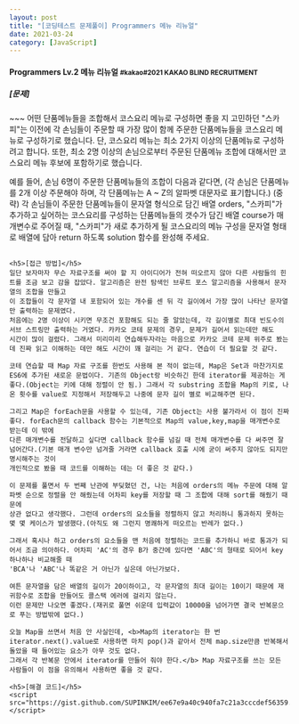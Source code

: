 ```yaml
---
layout: post
title: "[코딩테스트 문제풀이] Programmers 메뉴 리뉴얼"
date: 2021-03-24
category: [JavaScript]
---
```


<h4>Programmers Lv.2 메뉴 리뉴얼 <small>#kakao#2021 KAKAO BLIND RECRUITMENT</small></h4>

<h5>[문제]</h5>
~~~
어떤 단품메뉴들을 조합해서 코스요리 메뉴로 구성하면 좋을 지 고민하던 "스카피"는 이전에 각 손님들이 주문할 때 가장 많이 함께 주문한 단품메뉴들을 코스요리 메뉴로 구성하기로 했습니다.
단, 코스요리 메뉴는 최소 2가지 이상의 단품메뉴로 구성하려고 합니다. 또한, 최소 2명 이상의 손님으로부터 주문된 단품메뉴 조합에 대해서만 코스요리 메뉴 후보에 포함하기로 했습니다.

예를 들어, 손님 6명이 주문한 단품메뉴들의 조합이 다음과 같다면,
(각 손님은 단품메뉴를 2개 이상 주문해야 하며, 각 단품메뉴는 A ~ Z의 알파벳 대문자로 표기합니다.)
(중략)
각 손님들이 주문한 단품메뉴들이 문자열 형식으로 담긴 배열 orders, "스카피"가 추가하고 싶어하는 코스요리를 구성하는 단품메뉴들의 갯수가 담긴 배열 course가 매개변수로 주어질 때, 
"스카피"가 새로 추가하게 될 코스요리의 메뉴 구성을 문자열 형태로 배열에 담아 return 하도록 solution 함수를 완성해 주세요.
~~~

<h5>[접근 방법]</h5>
일단 보자마자 무슨 자료구조를 써야 할 지 아이디어가 전혀 떠오르지 않아 다른 사람들의 힌트를 조금 보고 감을 잡았다. 알고리즘은 완전 탐색인 브루트 포스 알고리즘을 사용해서 문자열의 조합을 만들고
이 조합들이 각 문자열 내 포함되어 있는 개수를 센 뒤 각 길이에서 가장 많이 나타난 문자열만 출력하는 문제였다. 
처음에는 2명 이상이 시키면 무조건 포함해도 되는 줄 알았는데, 각 길이별로 최대 빈도수의 서브 스트링만 출력하는 거였다. 카카오 코테 문제의 경우, 문제가 길어서 읽는데만 해도 
시간이 많이 걸렸다. 그래서 미리미리 연습해두자라는 마음으로 카카오 코테 문제 위주로 봤는데 진짜 읽고 이해하는 데만 해도 시간이 꽤 걸리는 거 같다. 연습이 더 필요할 것 같다.

코테 연습할 때 Map 자료 구조를 한번도 사용해 본 적이 없는데, Map은 Set과 마찬가지로 ES6에 추가된 새로운 문법이다. 기존의 Object랑 비슷하긴 한데 iterator를 제공하는 게 좋다.(Object는 키에 대해 정렬이 안 됨.) 그래서 각 substring 조합을 Map의 키로, 나온 횟수를 value로 지정해서 저장해두고 나중에 문자 길이 별로 비교해주면 된다.

그리고 Map은 forEach문을 사용할 수 있는데, 기존 Object는 사용 불가라서 이 점이 진짜 좋다. forEach문의 callback 함수는 기본적으로 Map의 value,key,map을 매개변수로 받는데 이 밖에 
다른 매개변수를 전달하고 싶다면 callback 함수를 넘길 때 전체 매개변수를 다 써주면 잘 넘어간다.(기본 매개 변수만 넘겨줄 거라면 callback 호출 시에 굳이 써주지 않아도 되지만 명시해주는 것이 
개인적으로 봤을 때 코드를 이해하는 데는 더 좋은 것 같다.)

이 문제를 풀면서 두 번째 난관에 부딪혔던 건, 나는 처음에 orders의 메뉴 주문에 대해 알파벳 순으로 정렬을 안 해줬는데 어차피 key를 저장할 때 그 조합에 대해 sort를 해줬기 때문에 
상관 없다고 생각했다. 그런데 orders의 요소들을 정렬하지 않고 처리하니 통과하지 못하는 몇 몇 케이스가 발생했다.(아직도 왜 그런지 명쾌하게 떠오르는 반례가 없다.) 

그래서 혹시나 하고 orders의 요소들을 맨 처음에 정렬하는 코드를 추가하니 바로 통과가 되어서 조금 의아하다. 어차피 'AC'의 경우 B가 중간에 있다면 'ABC'의 형태로 되어서 key 하나하나 비교해줄 때
'BCA'나 'ABC'나 똑같은 거 아닌가 싶은데 아닌가보다.

여튼 문자열을 담은 배열의 길이가 20이하이고, 각 문자열의 최대 길이는 10이기 때문에 재귀함수로 조합을 만들어도 콜스택 에러에 걸리지 않는다.
이런 문제만 나오면 좋겠다.(재귀로 풀면 쉬운데 입력값이 10000을 넘어가면 결국 반복문으로 푸는 방법밖에 없다.)

오늘 Map을 쓰면서 처음 안 사실인데, <b>Map의 iterator는 한 번 iterator.next().value로 사용하면 마치 pop()과 같아서 전체 map.size만큼 반복해서 돌았을 때 들어있는 요소가 아무 것도 없다.
그래서 각 반복문 안에서 iterator를 만들어 줘야 한다.</b> Map 자료구조를 쓰는 모든 사람들이 이 점을 유의해서 사용하면 좋을 것 같다.

<h5>[해결 코드]</h5>
<script src="https://gist.github.com/SUPINKIM/ee67e9a40c940fa7c21a3cccdef56359.js"></script>

